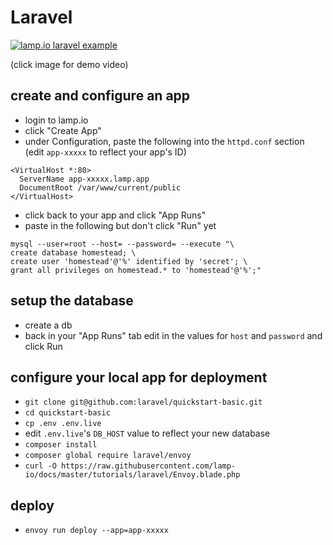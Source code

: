 # Laravel

[![lamp.io laravel example](https://img.youtube.com/vi/qsLBDoMCYDs/0.jpg)](https://www.youtube.com/watch?v=qsLBDoMCYDs)

(click image for demo video)

## create and configure an app

- login to lamp.io
- click "Create App"
- under Configuration, paste the following into the `httpd.conf` section
  (edit `app-xxxxx` to reflect your app's ID)

```
<VirtualHost *:80>
  ServerName app-xxxxx.lamp.app
  DocumentRoot /var/www/current/public
</VirtualHost>
```

- click back to your app and click "App Runs"
- paste in the following but don't click "Run" yet

```
mysql --user=root --host= --password= --execute "\
create database homestead; \
create user 'homestead'@'%' identified by 'secret'; \
grant all privileges on homestead.* to 'homestead'@'%';"
```

## setup the database

- create a db
- back in your "App Runs" tab edit in the values for `host` and `password` and click Run

## configure your local app for deployment

- `git clone git@github.com:laravel/quickstart-basic.git`
- `cd quickstart-basic`
- `cp .env .env.live`
- edit `.env.live`'s `DB_HOST` value to reflect your new database
- `composer install`
- `composer global require laravel/envoy`
- `curl -O https://raw.githubusercontent.com/lamp-io/docs/master/tutorials/laravel/Envoy.blade.php`

## deploy

- `envoy run deploy --app=app-xxxxx`
